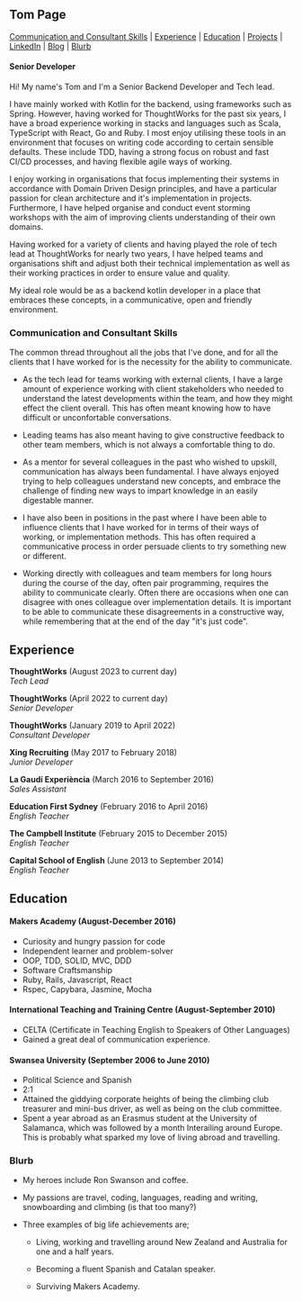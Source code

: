 ## Tom Page

[Communication and Consultant Skills](#communication-and-consultant-skills) | [Experience](#experience) | [Education](#education) | [Projects](https://github.com/t-page) | [LinkedIn](https://www.linkedin.com/in/tom-page-993022a1) | [Blog](https://medium.com/@88pwt) | [Blurb](#blurb)

#### Senior Developer

Hi! My name's Tom and I'm a Senior Backend Developer and Tech lead.

I have mainly worked with Kotlin for the backend, using frameworks such as Spring. However, having worked for ThoughtWorks for the past six years, I have a broad experience working in stacks and languages such as Scala, TypeScript with React, Go and Ruby. I most enjoy utilising these tools in an environment that focuses on writing code according to certain sensible defaults. These include TDD, having a strong focus on robust and fast CI/CD processes, and having flexible agile ways of working.

I enjoy working in organisations that focus implementing their systems in accordance with Domain Driven Design principles, and have a particular passion for clean architecture and it's implementation in projects. Furthermore, I have helped organise and conduct event storming workshops with the aim of improving clients understanding of their own domains.

Having worked for a variety of clients and having played the role of tech lead at ThoughtWorks for nearly two years, I have helped teams and organisations shift and adjust both their technical implementation as well as their working practices in order to ensure value and quality. 

My ideal role would be as a backend kotlin developer in a place that embraces these concepts, in a communicative, open and friendly environment.


### Communication and Consultant Skills

The common thread throughout all the jobs that I've done, and for all the clients that I have worked for is the necessity for the ability to communicate.

+ As the tech lead for teams working with external clients, I have a large amount of experience working with client stakeholders who needed to understand the latest developments within the team, and how they might effect the client overall. This has often meant knowing how to have difficult or unconfortable conversations.

+ Leading teams has also meant having to give constructive feedback to other team members, which is not always a comfortable thing to do. 

+ As a mentor for several colleagues in the past who wished to upskill, communication has always been fundamental. I have always enjoyed trying to help colleagues understand new concepts, and embrace the challenge of finding new ways to impart knowledge in an easily digestable manner.

+ I have also been in positions in the past where I have been able to influence clients that I have worked for in terms of their ways of working, or implementation methods. This has often required a communicative process in order persuade clients to try something new or different.  

+ Working directly with colleagues and team members for long hours during the course of the day, often pair programming, requires the ability to communicate clearly. Often there are occasions when one can disagree with ones colleague over implementation details. It is important to be able to communicate these disagreements in a constructive way, while remembering that at the end of the day "it's just code".

## Experience

**ThoughtWorks** (August 2023 to current day)            
*Tech Lead*

**ThoughtWorks** (April 2022 to current day)            
*Senior Developer*

**ThoughtWorks** (January 2019 to April 2022)            
*Consultant Developer*

**Xing Recruiting** (May 2017 to February 2018)            
*Junior Developer*

**La Gaudí Experiència** (March 2016 to September 2016)    
*Sales Assistant*

**Education First Sydney** (February 2016 to April 2016)    
*English Teacher*

**The Campbell Institute** (February 2015 to December 2015)    
*English Teacher*

**Capital School of English** (June 2013 to September 2014)    
*English Teacher*

## Education

#### Makers Academy (August-December 2016)

- Curiosity and hungry passion for code
- Independent learner and problem-solver
- OOP, TDD, SOLID, MVC, DDD
- Software Craftsmanship
- Ruby, Rails, Javascript, React
- Rspec, Capybara, Jasmine, Mocha

#### International Teaching and Training Centre (August-September 2010)
- CELTA (Certificate in Teaching English to Speakers of Other Languages)
- Gained a great deal of communication experience.

#### Swansea University (September 2006 to June 2010)

- Political Science and Spanish
- 2:1
- Attained the giddying corporate heights of being the climbing club treasurer and mini-bus driver, as well as being on the club committee.
- Spent a year abroad as an Erasmus student at the University of Salamanca, which was followed by a month Interailing around Europe. This is probably what sparked my love of living abroad and travelling.

### Blurb
- My heroes include Ron Swanson and coffee.

- My passions are travel, coding, languages, reading and writing, snowboarding and climbing (is that too many?)

- Three examples of big life achievements are;

    - Living, working and travelling around New Zealand and Australia for one and a half years.

    - Becoming a fluent Spanish and Catalan speaker.

    - Surviving Makers Academy.

